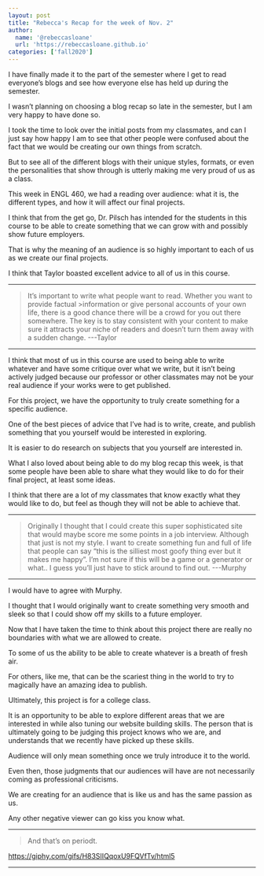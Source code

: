 ```yaml
---
layout: post
title: "Rebecca's Recap for the week of Nov. 2"
author: 
  name: '@rebeccasloane'
  url: 'https://rebeccasloane.github.io'
categories: ['fall2020']
---
```


I have finally made it to the part of the semester where I get to read everyone’s blogs and see how everyone else has held up during the semester. 

I wasn’t planning on choosing a blog recap so late in the semester, but I am very happy to have done so.

I took the time to look over the initial posts from my classmates, and can I just say how happy I am to see that other people were confused about the fact that we would be creating our own things from scratch.

But to see all of the different blogs with their unique styles, formats, or even the personalities that show through is utterly making me very proud of us as a class.



This week in ENGL 460, we had a reading over audience: what it is, the different types, and how it will affect our final projects.

I think that from the get go, Dr. Pilsch has intended for the students in this course to be able to create something that we can grow with and possibly show future employers.

That is why the meaning of an audience is so highly important to each of us as we create our final projects.



I think that Taylor boasted excellent advice to all of us in this course.



---

>It’s important to write what people want to read. Whether you want to provide factual >information or give personal accounts of your own life, there is a good chance there will
>be a crowd for you out there somewhere. The key is to stay consistent with your
>content to make sure it attracts your niche of readers and doesn’t turn them away with
>a sudden change. ---Taylor

---



I think that most of us in this course are used to being able to write whatever and have some critique over what we write, but it isn’t being actively judged because our professor or other classmates may not be your real audience if your works were to get published.

For this project, we have the opportunity to truly create something for a specific audience.

One of the best pieces of advice that I’ve had is to write, create, and publish something that you yourself would be interested in exploring.

It is easier to do research on subjects that you yourself are interested in.



What I also loved about being able to do my blog recap this week, is that some people have been able to share what they would like to do for their final project, at least some ideas.

I think that there are a lot of my classmates that know exactly what they would like to do, but feel as though they will not be able to achieve that.

---

>Originally I thought that I could create this super sophisticated site that would maybe score me
>some points in a job interview. Although that just is not my style. I want to create something fun
>and full of life that people can say “this is the silliest most goofy thing ever but it makes me
>happy”. I’m not sure if this will be a game or a generator or what.. I guess you’ll just have to
>stick around to find out. ---Murphy

---



I would have to agree with Murphy. 

I thought that I would originally want to create something very smooth and sleek so that I could show off my skills to a future employer.

Now that I have taken the time to think about this project there are really no boundaries with what we are allowed to create.

To some of us the ability to be able to create whatever is a breath of fresh air.

For others, like me, that can be the scariest thing in the world to try to magically have an amazing idea to publish.



Ultimately, this project is for a college class.

It is an opportunity to be able to explore different areas that we are interested in while also tuning our website building skills. The person that is ultimately going to be judging this project knows who we are, and understands that we recently have picked up these skills.



Audience will only mean something once we truly introduce it to the world.

Even then, those judgments that our audiences will have are not necessarily coming as professional criticisms.

We are creating for an audience that is like us and has the same passion as us. 

Any other negative viewer can go kiss you know what. 



---

>And that’s on periodt.

<https://giphy.com/gifs/H83SIIQqoxU9FQVfTv/html5>

---
